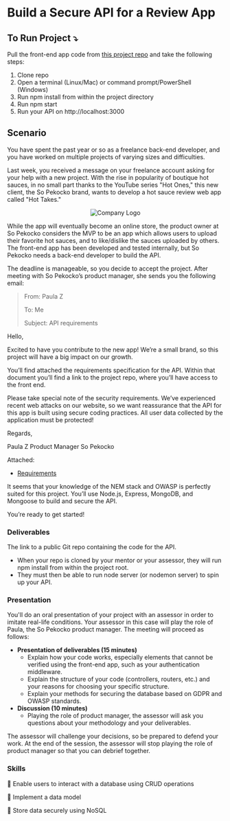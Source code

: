 # Build a Secure API for a Review App
## To Run Project ⤵️
Pull the front-end app code from [this project repo](https://github.com/OpenClassrooms-Student-Center/Web-Developer-P6) and take the following steps:
1. Clone repo
2. Open a terminal (Linux/Mac) or command prompt/PowerShell (Windows)
3. Run npm install from within the project directory
4. Run npm start
5. Run your API on http://localhost:3000

## Scenario
You have spent the past year or so as a freelance back-end developer, and you have worked on multiple projects of varying sizes and difficulties.

Last week, you received a message on your freelance account asking for your help with a new project. With the rise in popularity of boutique hot sauces, in no small part thanks to the YouTube series "Hot Ones," this new client, the So Pekocko brand, wants to develop a hot sauce review web app called "Hot Takes." 

<div align="center">
<img src="https://user-images.githubusercontent.com/73438491/125133350-9dbed400-e0ba-11eb-836a-642c8248cadc.png" alt="Company Logo"/>
</div>

While the app will eventually become an online store, the product owner at So Pekocko considers the MVP to be an app which allows users to upload their favorite hot sauces, and to like/dislike the sauces uploaded by others. The front-end app has been developed and tested internally, but So Pekocko needs a back-end developer to build the API. 

The deadline is manageable, so you decide to accept the project. After meeting with So Pekocko’s product manager, she sends you the following email:

> From: Paula Z
>
> To: Me
>
> Subject: API requirements

Hello,

Excited to have you contribute to the new app! We’re a small brand, so this project will have a big impact on our growth.

You’ll find attached the requirements specification for the API. Within that document you’ll find a link to the project repo, where you’ll have access to the front end. 

Please take special note of the security requirements. We’ve experienced recent web attacks on our website, so we want reassurance that the API for this app is built using secure coding practices. All user data collected by the application must be protected!

Regards,

Paula Z
Product Manager
So Pekocko


Attached: 

- [Requirements](https://s3-eu-west-1.amazonaws.com/course.oc-static.com/projects/Web%20Developer%20P6/EN%20P6_requirements.pdf)

It seems that your knowledge of the NEM stack and OWASP is perfectly suited for this project. You’ll use Node.js, Express, MongoDB, and Mongoose to build and secure the API. 

You’re ready to get started!

### Deliverables
The link to a public Git repo containing the code for the API.

- When your repo is cloned by your mentor or your assessor, they will run npm install from within the project root.
- They must then be able to run node server (or nodemon server) to spin up your API.

### Presentation
You'll do an oral presentation of your project with an assessor in order to imitate real-life conditions. Your assessor in this case will play the role of Paula, the So Pekocko product manager. The meeting will proceed as follows: 

- **Presentation of deliverables (15 minutes)**
  - Explain how your code works, especially elements that cannot be verified using the front-end app, such as your authentication middleware.
  - Explain the structure of your code (controllers, routers, etc.) and your reasons for choosing your specific structure. 
  - Explain your methods for securing the database based on GDPR and OWASP standards. 
- **Discussion (10 minutes)**
  - Playing the role of product manager, the assessor will ask you questions about your methodology and your deliverables. 

The assessor will challenge your decisions, so be prepared to defend your work. At the end of the session, the assessor will stop playing the role of product manager so that you can debrief together.

### Skills

🧰 Enable users to interact with a database using CRUD operations

🧰 Implement a data model

🧰 Store data securely using NoSQL

